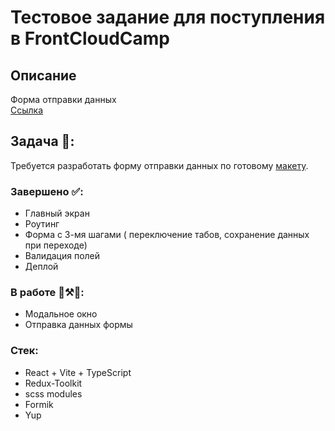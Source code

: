 # Тестовое задание для поступления в FrontCloudCamp

## Описание

Форма отправки данных  
[Ссылка](https://front-cloud-camp-two.vercel.app/)

## Задача 📝:

Требуется разработать форму отправки данных по готовому [макету](https://www.figma.com/file/rzIp6awR6dGFVrcxcCEwzD/Untitled?type=design&node-id=0-1&t=90NCIZwzg7SIsdMb-0).

### Завершено ✅:

- Главный экран
- Роутинг
- Форма с 3-мя шагами ( переключение табов, сохранение данных при переходе)
- Валидация полей
- Деплой

### В работе 🔨⚒️🔧:

- Модальное окно
- Отправка данных формы

### Стек:

- React + Vite + TypeScript
- Redux-Toolkit
- scss modules
- Formik
- Yup
